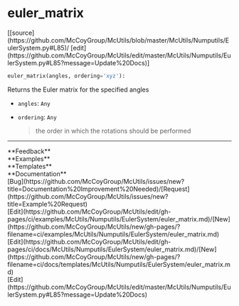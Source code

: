 # <a id="McUtils.McUtils.Numputils.EulerSystem.euler_matrix">euler_matrix</a>
<div class="docs-source-link" markdown="1">
[[source](https://github.com/McCoyGroup/McUtils/blob/master/McUtils/Numputils/EulerSystem.py#L85)/
[edit](https://github.com/McCoyGroup/McUtils/edit/master/McUtils/Numputils/EulerSystem.py#L85?message=Update%20Docs)]
</div>

```python
euler_matrix(angles, ordering='xyz'): 
```
Returns the Euler matrix for the specified angles
  - `angles`: `Any`
    > 
  - `ordering`: `Any`
    > the order in which the rotations should be performed











---


<div markdown="1" class="text-secondary">
<div class="container">
  <div class="row">
   <div class="col" markdown="1">
**Feedback**   
</div>
   <div class="col" markdown="1">
**Examples**   
</div>
   <div class="col" markdown="1">
**Templates**   
</div>
   <div class="col" markdown="1">
**Documentation**   
</div>
   <div class="col" markdown="1">
   
</div>
   <div class="col" markdown="1">
   
</div>
   <div class="col" markdown="1">
   
</div>
</div>
  <div class="row">
   <div class="col" markdown="1">
[Bug](https://github.com/McCoyGroup/McUtils/issues/new?title=Documentation%20Improvement%20Needed)/[Request](https://github.com/McCoyGroup/McUtils/issues/new?title=Example%20Request)   
</div>
   <div class="col" markdown="1">
[Edit](https://github.com/McCoyGroup/McUtils/edit/gh-pages/ci/examples/McUtils/Numputils/EulerSystem/euler_matrix.md)/[New](https://github.com/McCoyGroup/McUtils/new/gh-pages/?filename=ci/examples/McUtils/Numputils/EulerSystem/euler_matrix.md)   
</div>
   <div class="col" markdown="1">
[Edit](https://github.com/McCoyGroup/McUtils/edit/gh-pages/ci/docs/McUtils/Numputils/EulerSystem/euler_matrix.md)/[New](https://github.com/McCoyGroup/McUtils/new/gh-pages/?filename=ci/docs/templates/McUtils/Numputils/EulerSystem/euler_matrix.md)   
</div>
   <div class="col" markdown="1">
[Edit](https://github.com/McCoyGroup/McUtils/edit/master/McUtils/Numputils/EulerSystem.py#L85?message=Update%20Docs)   
</div>
   <div class="col" markdown="1">
   
</div>
   <div class="col" markdown="1">
   
</div>
   <div class="col" markdown="1">
   
</div>
</div>
</div>
</div>